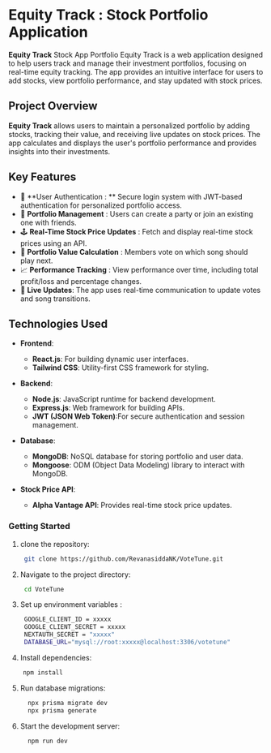 # Equity Track : Stock Portfolio Application

**Equity Track** Stock App Portfolio Equity Track is a web application designed to help users track and manage their investment portfolios, focusing on real-time equity tracking. The app provides an intuitive interface for users to add stocks, view portfolio performance, and stay updated with stock prices.

## Project Overview

**Equity Track** allows users to maintain a personalized portfolio by adding stocks, tracking their value, and receiving live updates on stock prices. The app calculates and displays the user's portfolio performance and provides insights into their investments.

## Key Features

- 🎤 **User  Authentication : ** Secure login system with JWT-based authentication for personalized portfolio access.
- 💼 **Portfolio Management** :  Users can create a party or join an existing one with friends.
- 🕹️ **Real-Time Stock Price Updates** :  Fetch and display real-time stock prices using an API.
- 🧮 **Portfolio Value Calculation** : Members vote on which song should play next.
- 📈 **Performance Tracking** : View performance over time, including total profit/loss and percentage changes.
- 🚀 **Live Updates**: The app uses real-time communication to update votes and song transitions.

## Technologies Used

- **Frontend**:  
  - **React.js**:  For building dynamic user interfaces.
  - **Tailwind CSS**: Utility-first CSS framework for styling.
    
- **Backend**:  
  - **Node.js**:  JavaScript runtime for backend development.
  - **Express.js**: Web framework for building APIs.
  - **JWT (JSON Web Token)**:For secure authentication and session management.

- **Database**:  
  - **MongoDB**:  NoSQL database for storing portfolio and user data.
  -  **Mongoose**:  ODM (Object Data Modeling) library to interact with MongoDB.
    
- **Stock Price API**:  
  - **Alpha Vantage API**: Provides real-time stock price updates.

### Getting Started


1. clone the repository:
   ```bash
    git clone https://github.com/RevanasiddaNK/VoteTune.git
   ```
   
2. Navigate to the project directory:
   ```bash
    cd VoteTune
   ```
   
3. Set up environment variables :
   ```bash
    GOOGLE_CLIENT_ID = xxxxx
    GOOGLE_CLIENT_SECRET = xxxxx
    NEXTAUTH_SECRET = "xxxxx"
    DATABASE_URL="mysql://root:xxxxx@localhost:3306/votetune"
   ```
  
4.  Install dependencies:
   ```bash
       npm install
   ```

5. Run database migrations:
   ```bash
     npx prisma migrate dev
     npx prisma generate

   ```
6. Start the development server:
   ```bash
     npm run dev
